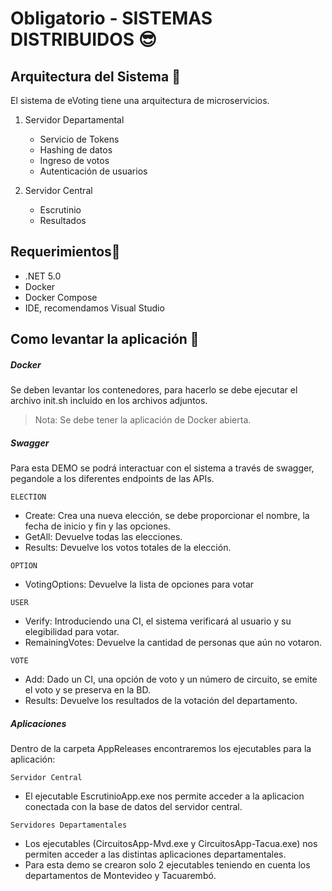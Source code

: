 # Obligatorio - SISTEMAS DISTRIBUIDOS 😎

## Arquitectura del Sistema 🦾

El sistema de eVoting tiene una arquitectura de microservicios. 

1. Servidor Departamental
    * Servicio de Tokens
    * Hashing de datos
    * Ingreso de votos
    * Autenticación de usuarios
    
2. Servidor Central
    * Escrutinio 
    * Resultados
## Requerimientos🛑

- .NET 5.0
- Docker
- Docker Compose
- IDE, recomendamos Visual Studio

## Como levantar la aplicación 💨

##### Docker
Se deben levantar los contenedores, para hacerlo se debe ejecutar el archivo init.sh incluido en los archivos adjuntos.  

> Nota: Se debe tener la aplicación de Docker abierta.

##### Swagger
Para esta DEMO se podrá interactuar con el sistema a través de swagger, pegandole a los diferentes endpoints de las APIs. 

``ELECTION``
* Create: Crea una nueva elección, se debe proporcionar el nombre, la fecha de inicio y fin y las opciones.
* GetAll: Devuelve todas las elecciones. 
* Results: Devuelve los votos totales de la elección. 

``OPTION``
* VotingOptions: Devuelve la lista de opciones para votar

``USER``
* Verify: Introduciendo una CI, el sistema verificará al usuario y su elegibilidad para votar.
* RemainingVotes: Devuelve la cantidad de personas que aún no votaron.

``VOTE``
* Add: Dado un CI, una opción de voto y un número de circuito, se emite el voto y se preserva en la BD.
* Results: Devuelve los resultados de la votación del departamento.


##### Aplicaciones
Dentro de la carpeta AppReleases encontraremos los ejecutables para la aplicación:

``Servidor Central``
* El ejecutable EscrutinioApp.exe nos permite acceder a la aplicacion conectada con la base de datos del servidor central.

``Servidores Departamentales``
* Los ejecutables (CircuitosApp-Mvd.exe y CircuitosApp-Tacua.exe) nos permiten acceder a las distintas aplicaciones departamentales.
* Para esta demo se crearon solo 2 ejecutables teniendo en cuenta los departamentos de Montevideo y Tacuarembó.
